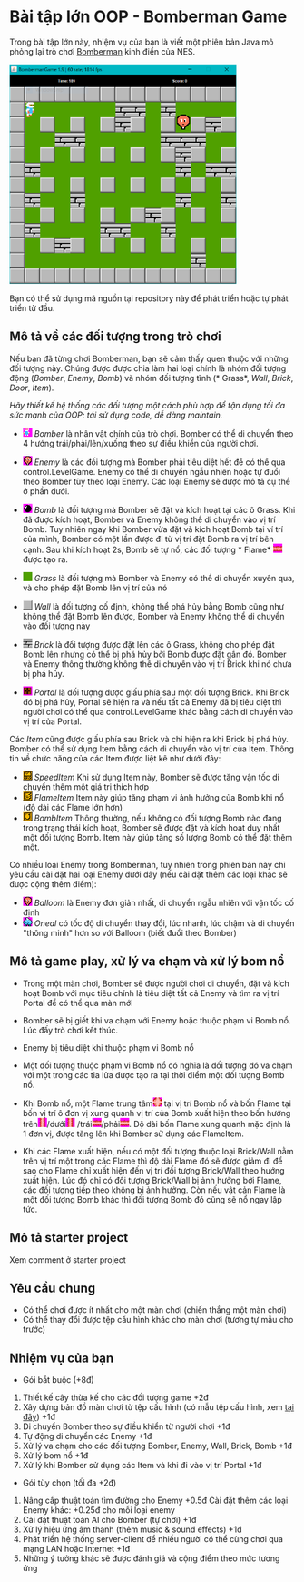 # Bài tập lớn OOP - Bomberman Game

Trong bài tập lớn này, nhiệm vụ của bạn là viết một phiên bản Java mô phỏng lại trò
chơi [Bomberman](https://www.youtube.com/watch?v=mKIOVwqgSXM) kinh điển của NES.

<img src="res/demo.png" alt="drawing" width="400"/>

Bạn có thể sử dụng mã nguồn tại repository này để phát triển hoặc tự phát triển từ đầu.

## Mô tả về các đối tượng trong trò chơi

Nếu bạn đã từng chơi Bomberman, bạn sẽ cảm thấy quen thuộc với những đối tượng này. Chúng được được
chia làm hai loại chính là nhóm đối tượng động (*Bomber*, *Enemy*, *Bomb*) và nhóm đối tượng tĩnh (*
Grass*, *Wall*, *Brick*, *Door*, *Item*).

*Hãy thiết kế hệ thống các đối tượng một cách phù hợp để tận dụng tối đa sức mạnh của OOP: tái sử
dụng code, dễ dàng maintain.*

- ![](res/sprites/player_down.png) *Bomber* là nhân vật chính của trò chơi. Bomber có thể di chuyển
  theo 4 hướng trái/phải/lên/xuống theo sự điều khiển của người chơi.
- ![](res/sprites/balloom_left1.png) *Enemy* là các đối tượng mà Bomber phải tiêu diệt hết để có thể
  qua control.LevelGame. Enemy có thể di chuyển ngẫu nhiên hoặc tự đuổi theo Bomber tùy theo loại Enemy. Các
  loại Enemy sẽ được mô tả cụ thể ở phần dưới.
- ![](res/sprites/bomb.png) *Bomb* là đối tượng mà Bomber sẽ đặt và kích hoạt tại các ô Grass. Khi
  đã được kích hoạt, Bomber và Enemy không thể di chuyển vào vị trí Bomb. Tuy nhiên ngay khi Bomber
  vừa đặt và kích hoạt Bomb tại ví trí của mình, Bomber có một lần được đi từ vị trí đặt Bomb ra vị
  trí bên cạnh. Sau khi kích hoạt 2s, Bomb sẽ tự nổ, các đối tượng *
  Flame* ![](res/sprites/explosion_horizontal.png) được tạo ra.


- ![](res/sprites/grass.png) *Grass* là đối tượng mà Bomber và Enemy có thể di chuyển xuyên qua, và
  cho phép đặt Bomb lên vị trí của nó
- ![](res/sprites/wall.png) *Wall* là đối tượng cố định, không thể phá hủy bằng Bomb cũng như không
  thể đặt Bomb lên được, Bomber và Enemy không thể di chuyển vào đối tượng này
- ![](res/sprites/brick.png) *Brick* là đối tượng được đặt lên các ô Grass, không cho phép đặt Bomb
  lên nhưng có thể bị phá hủy bởi Bomb được đặt gần đó. Bomber và Enemy thông thường không thể di
  chuyển vào vị trí Brick khi nó chưa bị phá hủy.


- ![](res/sprites/portal.png) *Portal* là đối tượng được giấu phía sau một đối tượng Brick. Khi
  Brick đó bị phá hủy, Portal sẽ hiện ra và nếu tất cả Enemy đã bị tiêu diệt thì người chơi có thể
  qua control.LevelGame khác bằng cách di chuyển vào vị trí của Portal.

Các *Item* cũng được giấu phía sau Brick và chỉ hiện ra khi Brick bị phá hủy. Bomber có thể sử dụng
Item bằng cách di chuyển vào vị trí của Item. Thông tin về chức năng của các Item được liệt kê như
dưới đây:

- ![](res/sprites/powerup_speed.png) *SpeedItem* Khi sử dụng Item này, Bomber sẽ được tăng vận tốc
  di chuyển thêm một giá trị thích hợp
- ![](res/sprites/powerup_flames.png) *FlameItem* Item này giúp tăng phạm vi ảnh hưởng của Bomb khi
  nổ (độ dài các Flame lớn hơn)
- ![](res/sprites/powerup_bombs.png) *BombItem* Thông thường, nếu không có đối tượng Bomb nào đang
  trong trạng thái kích hoạt, Bomber sẽ được đặt và kích hoạt duy nhất một đối tượng Bomb. Item này
  giúp tăng số lượng Bomb có thể đặt thêm một.

Có nhiều loại Enemy trong Bomberman, tuy nhiên trong phiên bản này chỉ yêu cầu cài đặt hai loại
Enemy dưới đây (nếu cài đặt thêm các loại khác sẽ được cộng thêm điểm):

- ![](res/sprites/balloom_left1.png) *Balloom* là Enemy đơn giản nhất, di chuyển ngẫu nhiên với vận
  tốc cố định
- ![](res/sprites/oneal_left1.png) *Oneal* có tốc độ di chuyển thay đổi, lúc nhanh, lúc chậm và di
  chuyển "thông minh" hơn so với Balloom (biết đuổi theo Bomber)

## Mô tả game play, xử lý va chạm và xử lý bom nổ

- Trong một màn chơi, Bomber sẽ được người chơi di chuyển, đặt và kích hoạt Bomb với mục tiêu chính
  là tiêu diệt tất cả Enemy và tìm ra vị trí Portal để có thể qua màn mới
- Bomber sẽ bị giết khi va chạm với Enemy hoặc thuộc phạm vi Bomb nổ. Lúc đấy trò chơi kết thúc.
- Enemy bị tiêu diệt khi thuộc phạm vi Bomb nổ
- Một đối tượng thuộc phạm vi Bomb nổ có nghĩa là đối tượng đó va chạm với một trong các tia lửa
  được tạo ra tại thời điểm một đối tượng Bomb nổ.

- Khi Bomb nổ, một Flame trung tâm![](res/sprites/bomb_exploded.png) tại vị trí Bomb nổ và bốn Flame
  tại bốn vị trí ô đơn vị xung quanh vị trí của Bomb xuất hiện theo bốn hướng
  trên![](res/sprites/explosion_vertical.png)/dưới![](res/sprites/explosion_vertical.png)
  /trái![](res/sprites/explosion_horizontal.png)/phải![](res/sprites/explosion_horizontal.png). Độ
  dài bốn Flame xung quanh mặc định là 1 đơn vị, được tăng lên khi Bomber sử dụng các FlameItem.
- Khi các Flame xuất hiện, nếu có một đối tượng thuộc loại Brick/Wall nằm trên vị trí một trong các
  Flame thì độ dài Flame đó sẽ được giảm đi để sao cho Flame chỉ xuất hiện đến vị trí đối tượng
  Brick/Wall theo hướng xuất hiện. Lúc đó chỉ có đối tượng Brick/Wall bị ảnh hưởng bởi Flame, các
  đối tượng tiếp theo không bị ảnh hưởng. Còn nếu vật cản Flame là một đối tượng Bomb khác thì đối
  tượng Bomb đó cũng sẽ nổ ngay lập tức.

## Mô tả starter project

Xem comment ở starter project

## Yêu cầu chung

- Có thể chơi được ít nhất cho một màn chơi (chiến thắng một màn chơi)
- Có thể thay đổi được tệp cấu hình khác cho màn chơi (tương tự mẫu cho trước)

## Nhiệm vụ của bạn

- Gói bắt buộc (+8đ)

1. Thiết kế cây thừa kế cho các đối tượng game +2đ
2. Xây dựng bản đồ màn chơi từ tệp cấu hình (có mẫu tệp cấu hình,
   xem [tại đây](https://raw.githubusercontent.com/bqcuong/bomberman-starter/starter-2/res/levels/Level1.txt))
   +1đ
3. Di chuyển Bomber theo sự điều khiển từ người chơi +1đ
4. Tự động di chuyển các Enemy +1đ
5. Xử lý va chạm cho các đối tượng Bomber, Enemy, Wall, Brick, Bomb +1đ
6. Xử lý bom nổ +1đ
7. Xử lý khi Bomber sử dụng các Item và khi đi vào vị trí Portal +1đ

- Gói tùy chọn (tối đa +2đ)

1. Nâng cấp thuật toán tìm đường cho Enemy +0.5đ
   Cài đặt thêm các loại Enemy khác: +0.25đ cho mỗi loại enemy
2. Cài đặt thuật toán AI cho Bomber (tự chơi) +1đ
3. Xử lý hiệu ứng âm thanh (thêm music & sound effects) +1đ
4. Phát triển hệ thống server-client để nhiều người có thể cùng chơi qua mạng LAN hoặc Internet +1đ
5. Những ý tưởng khác sẽ được đánh giá và cộng điểm theo mức tương ứng
